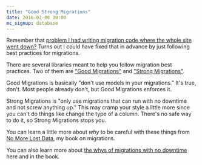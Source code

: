 ```yaml
---
title: "Good Strong Migrations"
date: 2016-02-08 18:00
mc_signup: database
---
```


Remember that <a
href="/posts/database-migrations-without-downtime">problem I had
writing migration code where the whole site went down?</a> Turns out I
could have fixed that in advance by just following best practices for
migrations.

There are several libraries meant to help you follow migration best
practices. Two of them are <a
href="https://github.com/testdouble/good-migrations">"Good
Migrations"</a> and <a
href="https://github.com/ankane/strong_migrations">"Strong
Migrations"</a>.

Good Migrations is basically "don't use models in your migrations."
It's true, don't. Most people already don't, but Good Migrations
enforces it.

Strong Migrations is "only use migrations that can run with no
downtime and not screw anything up." This may cramp your style a
little more since you can't do things like change the type of a
column. There's no safe way to do it, so Strong Migrations stops you.

You can learn a little more about <i>why</i> to be careful with these
things from <a href="http://no-more-lost-data.com">No More Lost
Data</a>, my book on migrations.

You can also learn more about <a
href="http://codefol.io/posts/database-migrations-without-downtime">the
whys of migrations with no downtime</a> here and in the book.

